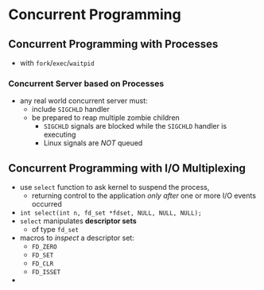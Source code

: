 # Concurrent Programming

## Concurrent Programming with Processes

- with `fork`/`exec`/`waitpid`

### Concurrent Server based on Processes

- any real world concurrent server must:
  - include `SIGCHLD` handler
  - be prepared to reap multiple zombie children
    - `SIGCHLD` signals are blocked while the `SIGCHLD` handler is executing
    - Linux signals are _NOT_ queued

## Concurrent Programming with I/O Multiplexing

- use `select` function to ask kernel to suspend the process,
  - returning control to the application _only after_ one or more I/O events occurred
- `int select(int n, fd_set *fdset, NULL, NULL, NULL);`
- `select` manipulates **descriptor sets**
  - of type `fd_set`
- macros to _inspect_ a descriptor set:
  - `FD_ZERO`
  - `FD_SET`
  - `FD_CLR`
  - `FD_ISSET`
-
